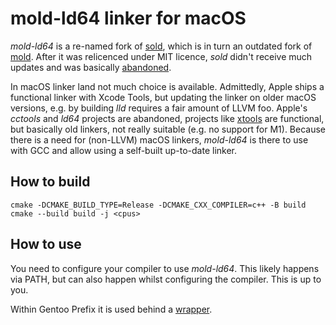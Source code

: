 # mold-ld64 linker for macOS

_mold-ld64_ is a re-named fork of
[sold](https://github.com/bluewhalesystems/sold), which is in turn an
outdated fork of [mold](https://github.com/rui314/mold).  After it was
relicenced under MIT licence, _sold_ didn't receive much updates and was
basically
[abandoned](https://github.com/bluewhalesystems/sold/issues/43).

In macOS linker land not much choice is available.  Admittedly, Apple
ships a functional linker with Xcode Tools, but updating the linker on
older macOS versions, e.g. by building _lld_ requires a fair amount of
LLVM foo.  Apple's _cctools_ and _ld64_ projects are abandoned, projects
like [xtools](https://github.com/iains/darwin-xtools) are functional,
but basically old linkers, not really suitable (e.g. no support for M1).
Because there is a need for (non-LLVM) macOS linkers, _mold-ld64_ is
there to use with GCC and allow using a self-built up-to-date linker.

## How to build

```
cmake -DCMAKE_BUILD_TYPE=Release -DCMAKE_CXX_COMPILER=c++ -B build
cmake --build build -j <cpus>
```

## How to use

You need to configure your compiler to use _mold-ld64_.  This likely
happens via PATH, but can also happen whilst configuring the compiler.
This is up to you.

Within Gentoo Prefix it is used behind a
[wrapper](https://gitweb.gentoo.org/repo/proj/prefix.git/tree/sys-devel/binutils-config/files/ldwrapper.c).
